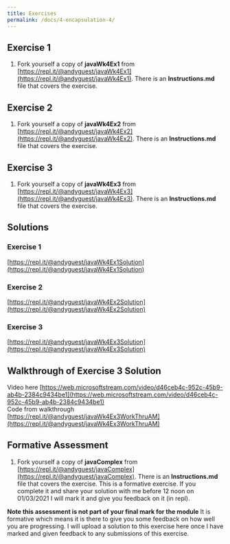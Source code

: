 ```yaml
---
title: Exercises
permalink: /docs/4-encapsulation-4/
---
```

## Exercise 1
1. Fork yourself a copy of **javaWk4Ex1** from [https://repl.it/@andyguest/javaWk4Ex1](https://repl.it/@andyguest/javaWk4Ex1). There is an **Instructions.md** file that covers the exercise. 

## Exercise 2
1. Fork yourself a copy of **javaWk4Ex2** from [https://repl.it/@andyguest/javaWk4Ex2](https://repl.it/@andyguest/javaWk4Ex2). There is an **Instructions.md** file that covers the exercise. 

## Exercise 3

1. Fork yourself a copy of **javaWk4Ex3** from [https://repl.it/@andyguest/javaWk4Ex3](https://repl.it/@andyguest/javaWk4Ex3). There is an **Instructions.md** file that covers the exercise. 

## Solutions
### Exercise 1
[https://repl.it/@andyguest/javaWk4Ex1Solution](https://repl.it/@andyguest/javaWk4Ex1Solution)
### Exercise 2
[https://repl.it/@andyguest/javaWk4Ex2Solution](https://repl.it/@andyguest/javaWk4Ex2Solution)
### Exercise 3
[https://repl.it/@andyguest/javaWk4Ex3Solution](https://repl.it/@andyguest/javaWk4Ex3Solution)


## Walkthrough of Exercise 3 Solution
Video here [https://web.microsoftstream.com/video/d46ceb4c-952c-45b9-ab4b-2384c9434be1](https://web.microsoftstream.com/video/d46ceb4c-952c-45b9-ab4b-2384c9434be1)  
Code from walkthrough [https://repl.it/@andyguest/javaWk4Ex3WorkThruAM](https://repl.it/@andyguest/javaWk4Ex3WorkThruAM)  


## Formative Assessment
1. Fork yourself a copy of **javaComplex** from [https://repl.it/@andyguest/javaComplex](https://repl.it/@andyguest/javaComplex). There is an **Instructions.md** file that covers the exercise. This is a formative exercise. If you complete it and share your solution with me before 12 noon on 01/03/2021 I will mark it and give you feedback on it (in repl).

**Note this assessment is not part of your final mark for the module** It is formative which means it is there to give you some feedback on how well you are progressing. I will upload a solution to this exercise here once I have marked and given feedback to any submissions of this exercise.